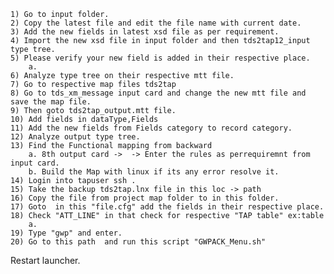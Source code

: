     1) Go to input folder.
    2) Copy the latest file and edit the file name with current date.
    3) Add the new fields in latest xsd file as per requirement.
    4) Import the new xsd file in input folder and then tds2tap12_input type tree.
    5) Please verify your new field is added in their respective place.
        a. 
    6) Analyze type tree on their respective mtt file.
    7) Go to respective map files tds2tap
    8) Go to tds_xm_message input card and change the new mtt file and save the map file.
    9) Then goto tds2tap_output.mtt file.
    10) Add fields in dataType,Fields
    11) Add the new fields from Fields category to record category.
    12) Analyze output type tree.
    13) Find the Functional mapping from backward
        a. 8th output card ->  -> Enter the rules as perrequiremnt from input card.
        b. Build the Map with linux if its any error resolve it.
    14) Login into tapuser ssh .
    15) Take the backup tds2tap.lnx file in this loc -> path
    16) Copy the file from project map folder to in this folder.
    17) Goto  in this "file.cfg" add the fields in their respective place.
    18) Check "ATT_LINE" in that check for respective "TAP table" ex:table 
        a. 
    19) Type "gwp" and enter.
    20) Go to this path  and run this script "GWPACK_Menu.sh"
Restart launcher.
